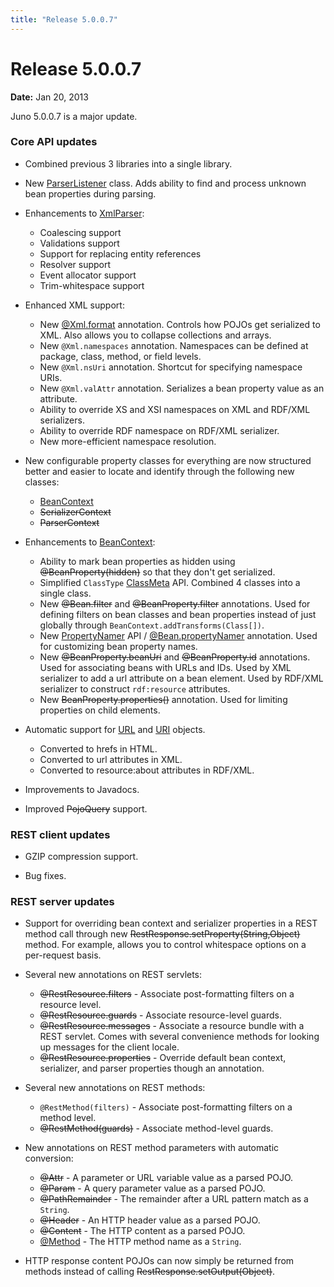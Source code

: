```yaml
---
title: "Release 5.0.0.7"
---
```


# Release 5.0.0.7

**Date:** Jan 20, 2013

Juno 5.0.0.7 is a major update.

### Core API updates

- Combined previous 3 libraries into a single library.

- New [ParserListener]({{API_DOCS}}/org/apache/juneau/parser/ParserListener.html) class.
  Adds ability to find and process unknown bean properties during parsing.

- Enhancements to [XmlParser]({{API_DOCS}}/org/apache/juneau/xml/XmlParser.html):
  - Coalescing support
  - Validations support
  - Support for replacing entity references
  - Resolver support
  - Event allocator support
  - Trim-whitespace support

- Enhanced XML support:
  - New [@Xml.format]({{API_DOCS}}/org/apache/juneau/xml/annotation/Xml#format().html) annotation.
    Controls how POJOs get serialized to XML.
    Also allows you to collapse collections and arrays.
  - New `@Xml.namespaces` annotation.
    Namespaces can be defined at package, class, method, or field levels.
  - New `@Xml.nsUri` annotation.
    Shortcut for specifying namespace URIs.
  - New `@Xml.valAttr` annotation.
    Serializes a bean property value as an attribute.
  - Ability to override XS and XSI namespaces on XML and RDF/XML serializers.
  - Ability to override RDF namespace on RDF/XML serializer.
  - New more-efficient namespace resolution.

- New configurable property classes for everything are now structured better and easier to locate and identify through
  the following new classes:
  - [BeanContext]({{API_DOCS}}/org/apache/juneau/BeanContext.html)
  -  ~~SerializerContext~~
  -  ~~ParserContext~~

- Enhancements to [BeanContext]({{API_DOCS}}/org/apache/juneau/BeanContext.html):
  - Ability to mark bean properties as hidden using ~~@BeanProperty(hidden)~~ so that they don't get serialized.
  - Simplified `ClassType` [ClassMeta]({{API_DOCS}}/org/apache/juneau/ClassMeta.html) API.
    Combined 4 classes into a single class.
  - New ~~@Bean.filter~~ and ~~@BeanProperty.filter~~ annotations.
    Used for defining filters on bean classes and bean properties instead of just globally through
    `BeanContext.addTransforms(Class[])`.
  - New [PropertyNamer]({{API_DOCS}}/org/apache/juneau/PropertyNamer.html) API /
    [@Bean.propertyNamer]({{API_DOCS}}/org/apache/juneau/annotation/Bean#propertyNamer().html) annotation.
    Used for customizing bean property names.
  - New ~~@BeanProperty.beanUri~~ and ~~@BeanProperty.id~~ annotations.
    Used for associating beans with URLs and IDs.
    Used by XML serializer to add a url attribute on a bean element.
    Used by RDF/XML serializer to construct `rdf:resource` attributes.
  - New ~~BeanProperty.properties()~~ annotation.
    Used for limiting properties on child elements.

- Automatic support for [URL]({{API_DOCS}}/java/net/URL.html) and [URI]({{API_DOCS}}/java/net/URI.html) objects.
  - Converted to hrefs in HTML.
  - Converted to url attributes in XML.
  - Converted to resource:about attributes in RDF/XML.

- Improvements to Javadocs.

- Improved  ~~PojoQuery~~ support.

### REST client updates

- GZIP compression support.

- Bug fixes.

### REST server updates

- Support for overriding bean context and serializer properties in a REST method call through new
  ~~RestResponse.setProperty(String,Object)~~ method.
  For example, allows you to control whitespace options on a per-request basis.

- Several new annotations on REST servlets:
  - ~~@RestResource.filters~~ - Associate post-formatting filters on a resource level.
  - ~~@RestResource.guards~~ - Associate resource-level guards.
  - ~~@RestResource.messages~~ - Associate a resource bundle with a REST servlet.
    Comes with several convenience methods for looking up messages for the client locale.
  - ~~@RestResource.properties~~ - Override default bean context, serializer, and parser properties though an
    annotation.

- Several new annotations on REST methods:
  - `@RestMethod(filters)` - Associate post-formatting filters on a method level.
  - ~~@RestMethod(guards)~~ - Associate method-level guards.

- New annotations on REST method parameters with automatic conversion:
  - ~~@Attr~~ - A parameter or URL variable value as a parsed POJO.
  - ~~@Param~~ - A query parameter value as a parsed POJO.
  - ~~@PathRemainder~~ - The remainder after a URL pattern match as a `String`.
  - ~~@Header~~ - An HTTP header value as a parsed POJO.
  - ~~@Content~~ - The HTTP content as a parsed POJO.
  - [@Method]({{API_DOCS}}/oajr/annotation/Method.html) - The HTTP method name as a `String`.

- HTTP response content POJOs can now simply be returned from methods instead of calling
  ~~RestResponse.setOutput(Object)~~.